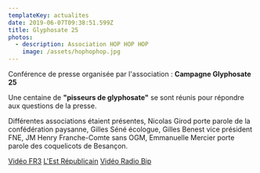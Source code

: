 ```yaml
---
templateKey: actualites
date: 2019-06-07T09:38:51.599Z
title: Glyphosate 25
photos:
  - description: Association HOP HOP HOP
    image: /assets/hophophop.jpg
---
```

Conférence de presse organisée par l'association : **Campagne Glyphosate 25**

Une centaine de **"pisseurs de glyphosate"** se sont réunis pour répondre aux questions de la presse. 

Différentes associations étaient présentes, Nicolas Girod porte parole de  la confédération paysanne, Gilles Séné écologue, Gilles Benest vice président FNE, JM Henry Franche-Comte sans OGM, Emmanuelle Mercier porte parole des coquelicots de Besançon.

[Vidéo FR3](https://france3-regions.francetvinfo.fr/bourgogne-franche-comte/doubs/besancon/glyphosate-53-plaintes-deposees-besancon-1682184.html) [L'Est Républicain](https://www.estrepublicain.fr/edition-de-besancon/2019/06/08/glyphosate-plus-de-100-pisseurs-tous-impregnes) [Vidéo Radio Bip](https://www.facebook.com/radiobip.fr/videos/447437882715273/UzpfSTEyNTYwODM3ODE6Vks6MjM5MDkxNjExNDUxODI0Nw)
